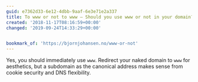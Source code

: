 ```yaml
---
guid: e7362d33-6e12-4dbb-9aaf-6e3e71e2a337
title: To www or not to www – Should you use www or not in your domain?
created: '2018-11-17T08:16:59+00:00'
changed: '2019-09-24T14:33:29+00:00'


bookmark_of: 'https://bjornjohansen.no/www-or-not'
---
```


Yes, you should immediately use `www`. Redirect your naked domain to `www` for aesthetics, but a subdomain as the canonical address makes sense from cookie security and DNS flexibility. 
